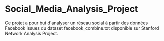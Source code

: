 # Social_Media_Analysis_Project
Ce projet a pour but d'analyser un réseau social à partir des données Facebook issues du dataset facebook_combine.txt disponible sur Stanford Network Analysis Project.
